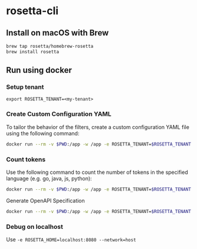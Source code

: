 # rosetta-cli

## Install on macOS with Brew
```bash
brew tap rosetta/homebrew-rosetta
brew install rosetta
```

## Run using docker
### Setup tenant
```
export ROSETTA_TENANT=<my-tenant>
```
### Create Custom Configuration YAML
To tailor the behavior of the filters, create a custom configuration YAML file using the following command:
```bash
docker run --rm -v $PWD:/app -w /app -e ROSETTA_TENANT=$ROSETTA_TENANT effoeffi/rosetta:main config
```
### Count tokens
Use the following command to count the number of tokens in the specified language (e.g. go, java, js, python):
```bash
docker run --rm -v $PWD:/app -w /app -e ROSETTA_TENANT=$ROSETTA_TENANT effoeffi/rosetta:main count /rest -l go
```

Generate OpenAPI Specification
```bash
docker run --rm -v $PWD:/app -w /app -e ROSETTA_TENANT=$ROSETTA_TENANT effoeffi/rosetta:main gen /rest -l go
```

### Debug on localhost
Use `-e ROSETTA_HOME=localhost:8080 --network=host`
